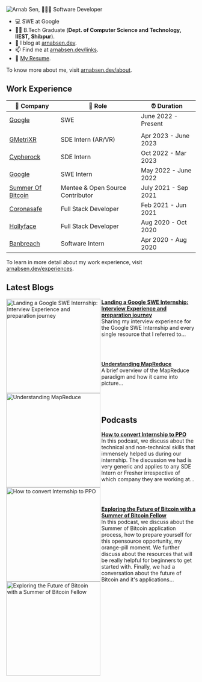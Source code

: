 ![Arnab Sen, 👨🏾‍💻 Software Developer](https://user-images.githubusercontent.com/51032928/218271653-64daae1c-3688-4d24-8a66-59971379fd05.png)

- 💻 SWE at Google
- 👨‍🎓 B.Tech Graduate (**Dept. of Computer Science and Technology, IIEST, Shibpur**).
- 📝 I blog at [arnabsen.dev](https://arnabsen.dev).
- 📫 Find me at [arnabsen.dev/links](https://arnabsen.dev/links).
- 📜 [My Resume](https://arnabsen.dev/resume.pdf).

To know more about me, visit [arnabsen.dev/about](https://arnabsen.dev/about).

## Work Experience

| 🏢 Company | 💼 Role | ⏰ Duration |
| --- | --- | --- |
| [Google](https://www.google.com) | SWE | June 2022 - Present |
|||
| [GMetriXR](https://www.gmetri.com/) | SDE Intern (AR/VR) | Apr 2023 - June 2023 |
| [Cypherock](https://www.cypherock.com) | SDE Intern | Oct 2022 - Mar 2023 |
| [Google](https://www.google.com) | SWE Intern | May 2022 - June 2022 |
| [Summer Of Bitcoin](https://summerofbitcoin.org/) | Mentee & Open Source Contributor | July 2021 - Sep 2021 |
| [Coronasafe](https://life.coronasafe.network/) | Full Stack Developer | Feb 2021 - Jun 2021 |
| [Hollyface](https://hollyface.com/) | Full Stack Developer | Aug 2020 - Oct 2020 |
| [Banbreach](https://banbreach.com/) | Software Intern | Apr 2020 - Aug 2020 |

To learn in more detail about my work experience, visit [arnabsen.dev/experiences](https://arnabsen.dev/experiences).

## Latest Blogs

<div>
<p align="left">
  <a href="https://arnabsen.hashnode.dev/landing-a-google-swe-internship" title="Landing a Google SWE Internship: Interview Experience and preparation journey">
   <img src="https://cdn.hashnode.com/res/hashnode/image/upload/v1680630626315/2a50ef76-3810-4513-8853-a243c5dec24b.png?w=1600&h=840&fit=crop&crop=entropy&auto=compress,format&format=webp" alt="Landing a Google SWE Internship: Interview Experience and preparation journey" width="250px" align="left" />
  </a>
  <a href="https://arnabsen.hashnode.dev/landing-a-google-swe-internship" title="Landing a Google SWE Internship: Interview Experience and preparation journey">
    <strong>Landing a Google SWE Internship: Interview Experience and preparation journey</strong>
  </a>
  <br/>
    Sharing my interview experience for the Google SWE Internship and every single resource that I referred to...
</p> 
<br/><br/>  

<p align="left">
  <a href="https://arnabsen.hashnode.dev/understanding-mapreduce" title="Understanding MapReduce">
   <img src="https://cdn.hashnode.com/res/hashnode/image/upload/v1696058661986/c5483a24-4241-4f8e-b0b5-fbddf3ed9ee3.png?w=1600&h=840&fit=crop&crop=entropy&auto=compress,format&format=webp" alt="Understanding MapReduce" width="250px" align="left" />
  </a>
  <a href="https://arnabsen.hashnode.dev/understanding-mapreduce" title="Understanding MapReduce">
    <strong>Understanding MapReduce</strong>
  </a>
  <br/>
    A brief overview of the MapReduce paradigm and how it came into picture...
</p> 
<br/><br/>  
</div>

## Podcasts

<div>

<p align="left">
  <a href="https://youtu.be/0EB-np28BZU" title="How to convert Internship to PPO">
   <img src="https://img.youtube.com/vi/0EB-np28BZU/maxresdefault.jpg" alt="How to convert Internship to PPO" width="250px" align="left" />
  </a>
  <a href="https://youtu.be/0EB-np28BZU" title="How to convert Internship to PPO">
    <strong>How to convert Internship to PPO</strong>
  </a>
  <br/>
  In this podcast, we discuss about the technical and non-technical skills that immensely helped us during our internship. The discussion we had is very generic and applies to any SDE Intern or Fresher irrespective of which company they are working at...
</p> 

<br/><br/>

<p align="left">
  <a href="https://youtu.be/_nnpHfuiPzs" title="Exploring the Future of Bitcoin with a Summer of Bitcoin Fellow">
     <img src="https://img.youtube.com/vi/_nnpHfuiPzs/maxresdefault.jpg" alt="Exploring the Future of Bitcoin with a Summer of Bitcoin Fellow" width="250px" align="left" />
  </a>
  <a href="https://youtu.be/_nnpHfuiPzs" title="Exploring the Future of Bitcoin with a Summer of Bitcoin Fellow">
    <strong>Exploring the Future of Bitcoin with a Summer of Bitcoin Fellow</strong>
  </a>
  <br/> 
  In this podcast, we discuss about the Summer of Bitcoin application process, how to prepare yourself for this opensource opportunity, my orange-pill moment. We further discuss about the resources that will be really helpful for beginners to get started with. Finally, we had a conversation about the future of Bitcoin and it's applications...
</p> 

<br/><br/>

</div>
